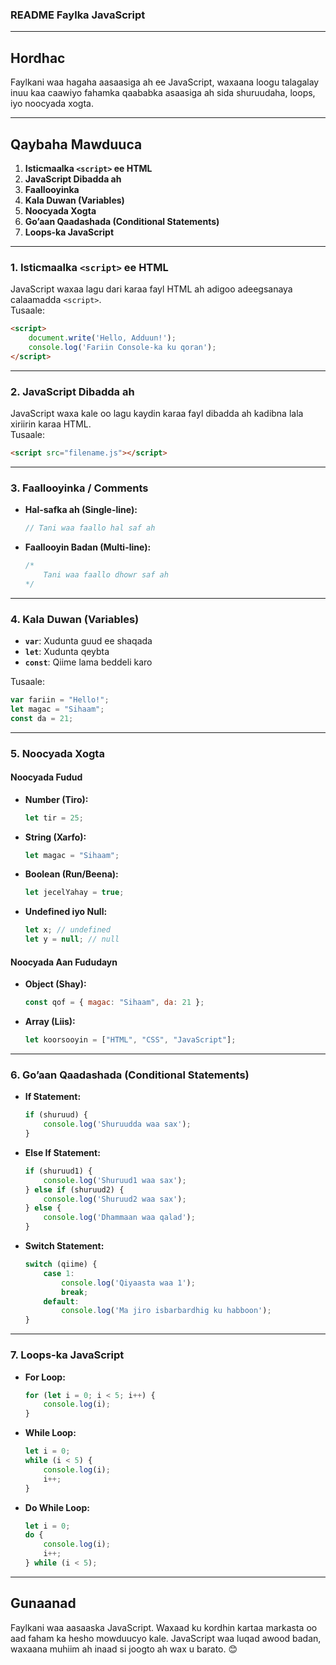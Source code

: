### README Faylka JavaScript  

---

## **Hordhac**  
Faylkani waa hagaha aasaasiga ah ee JavaScript, waxaana loogu talagalay inuu kaa caawiyo fahamka qaababka asaasiga ah sida shuruudaha, loops, iyo noocyada xogta.

---

## **Qaybaha Mawduuca**  
1. **Isticmaalka `<script>` ee HTML**  
2. **JavaScript Dibadda ah**  
3. **Faallooyinka**  
4. **Kala Duwan (Variables)**  
5. **Noocyada Xogta**  
6. **Go’aan Qaadashada (Conditional Statements)**  
7. **Loops-ka JavaScript**  

---

### **1. Isticmaalka `<script>` ee HTML**  
JavaScript waxaa lagu dari karaa fayl HTML ah adigoo adeegsanaya calaamadda `<script>`.  
Tusaale:  
```html
<script>
    document.write('Hello, Adduun!');
    console.log('Fariin Console-ka ku qoran');
</script>
```

---

### **2. JavaScript Dibadda ah**  
JavaScript waxa kale oo lagu kaydin karaa fayl dibadda ah kadibna lala xiriirin karaa HTML.  
Tusaale:  
```html
<script src="filename.js"></script>
```

---

### **3. Faallooyinka / Comments**  
- **Hal-safka ah (Single-line):**  
  ```javascript
  // Tani waa faallo hal saf ah
  ```
- **Faallooyin Badan (Multi-line):**  
  ```javascript
  /*
      Tani waa faallo dhowr saf ah
  */
  ```

---

### **4. Kala Duwan (Variables)**  
- **`var`**: Xudunta guud ee shaqada  
- **`let`**: Xudunta qeybta  
- **`const`**: Qiime lama beddeli karo  

Tusaale:  
```javascript
var fariin = "Hello!";
let magac = "Sihaam";
const da = 21;
```

---

### **5. Noocyada Xogta**  

#### **Noocyada Fudud**  
- **Number (Tiro):**  
  ```javascript
  let tir = 25;
  ```
- **String (Xarfo):**  
  ```javascript
  let magac = "Sihaam";
  ```
- **Boolean (Run/Beena):**  
  ```javascript
  let jecelYahay = true;
  ```
- **Undefined iyo Null:**  
  ```javascript
  let x; // undefined
  let y = null; // null
  ```

#### **Noocyada Aan Fududayn**  
- **Object (Shay):**  
  ```javascript
  const qof = { magac: "Sihaam", da: 21 };
  ```
- **Array (Liis):**  
  ```javascript
  let koorsooyin = ["HTML", "CSS", "JavaScript"];
  ```

---

### **6. Go’aan Qaadashada (Conditional Statements)**  
- **If Statement:**  
  ```javascript
  if (shuruud) {
      console.log('Shuruudda waa sax');
  }
  ```
- **Else If Statement:**  
  ```javascript
  if (shuruud1) {
      console.log('Shuruud1 waa sax');
  } else if (shuruud2) {
      console.log('Shuruud2 waa sax');
  } else {
      console.log('Dhammaan waa qalad');
  }
  ```
- **Switch Statement:**  
  ```javascript
  switch (qiime) {
      case 1:
          console.log('Qiyaasta waa 1');
          break;
      default:
          console.log('Ma jiro isbarbardhig ku habboon');
  }
  ```

---

### **7. Loops-ka JavaScript**  
- **For Loop:**  
  ```javascript
  for (let i = 0; i < 5; i++) {
      console.log(i);
  }
  ```
- **While Loop:**  
  ```javascript
  let i = 0;
  while (i < 5) {
      console.log(i);
      i++;
  }
  ```
- **Do While Loop:**  
  ```javascript
  let i = 0;
  do {
      console.log(i);
      i++;
  } while (i < 5);
  ```

---

## **Gunaanad**  
Faylkani waa aasaaska JavaScript. Waxaad ku kordhin kartaa markasta oo aad faham ka hesho mowduucyo kale. JavaScript waa luqad awood badan, waxaana muhiim ah inaad si joogto ah wax u barato. 😊
